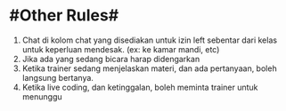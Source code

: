 # #Other Rules#

1. Chat di kolom chat yang disediakan untuk izin left sebentar dari kelas untuk keperluan mendesak. (ex: ke kamar mandi, etc)
2. Jika ada yang sedang bicara harap didengarkan
3. Ketika trainer sedang menjelaskan materi, dan ada pertanyaan, boleh langsung bertanya.
4. Ketika live coding, dan ketinggalan, boleh meminta trainer untuk menunggu